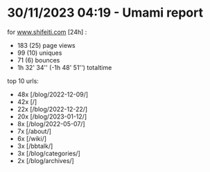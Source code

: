 # 30/11/2023 04:19 - Umami report
for www.shifeiti.com [24h] :

 - 183 (25) page views
 - 99 (10) uniques
 - 71 (6) bounces
 - 1h 32' 34'' (-1h 48' 51'') totaltime


top 10 urls:
 - 48x [/blog/2022-12-09/]
 - 42x [/]
 - 22x [/blog/2022-12-22/]
 - 20x [/blog/2023-01-12/]
 - 8x [/blog/2022-05-07/]
 - 7x [/about/]
 - 6x [/wiki/]
 - 3x [/bbtalk/]
 - 3x [/blog/categories/]
 - 2x [/blog/archives/]


